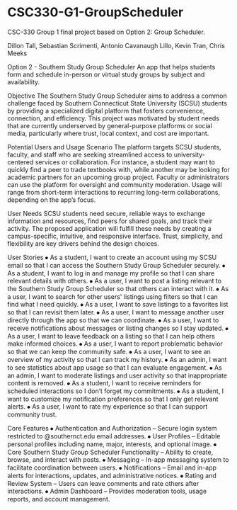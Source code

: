 # CSC330-G1-GroupScheduler
CSC-330 Group 1 final project based on Option 2: Group Scheduler.

Dillon Tall, Sebastian Scrimenti, Antonio Cavanaugh Lillo, Kevin Tran, Chris Meeks

Option 2 - Southern Study Group Scheduler
An app that helps students form and schedule in-person or virtual study groups by subject and availability.

Objective
The Southern Study Group Scheduler aims to address a common challenge faced by Southern Connecticut State University (SCSU) students by providing a specialized digital platform that fosters convenience, connection, and efficiency. This project was motivated by student needs that are currently underserved by general-purpose platforms or social media, particularly where trust, local context, and cost are important.

Potential Users and Usage Scenario
The platform targets SCSU students, faculty, and staff who are seeking streamlined access to university-centered services or collaboration. For instance, a student may want to quickly find a peer to trade textbooks with, while another may be looking for academic partners for an upcoming group project. Faculty or administrators can use the platform for oversight and community moderation. Usage will range from short-term interactions to recurring long-term collaborations, depending on the app’s focus.

User Needs
SCSU students need secure, reliable ways to exchange information and resources, find peers for shared goals, and track their activity. The proposed application will fulfill these needs by creating a campus-specific, intuitive, and responsive interface. Trust, simplicity, and flexibility are key drivers behind the design choices.

User Stories
⦁	As a student, I want to create an account using my SCSU email so that I can access the Southern Study Group Scheduler securely.
⦁	As a student, I want to log in and manage my profile so that I can share relevant details with others.
⦁	As a user, I want to post a listing relevant to the Southern Study Group Scheduler so that others can interact with it.
⦁	As a user, I want to search for other users' listings using filters so that I can find what I need quickly.
⦁	As a user, I want to save listings to a favorites list so that I can revisit them later.
⦁	As a user, I want to message another user directly through the app so that we can coordinate.
⦁	As a user, I want to receive notifications about messages or listing changes so I stay updated.
⦁	As a user, I want to leave feedback on a listing so that I can help others make informed choices.
⦁	As a user, I want to report problematic behavior so that we can keep the community safe.
⦁	As a user, I want to see an overview of my activity so that I can track my history.
⦁	As an admin, I want to see statistics about app usage so that I can evaluate engagement.
⦁	As an admin, I want to moderate listings and user activity so that inappropriate content is removed.
⦁	As a student, I want to receive reminders for scheduled interactions so I don’t forget my commitments.
⦁	As a student, I want to customize my notification preferences so that I only get relevant alerts.
⦁	As a user, I want to rate my experience so that I can support community trust.

Core Features
⦁	Authentication and Authorization – Secure login system restricted to @southernct.edu email addresses.
⦁	User Profiles – Editable personal profiles including name, major, interests, and optional image.
⦁	Core Southern Study Group Scheduler Functionality – Ability to create, browse, and interact with posts.
⦁	Messaging – In-app messaging system to facilitate coordination between users.
⦁	Notifications – Email and in-app alerts for interactions, updates, and administrative notices.
⦁	Rating and Review System – Users can leave comments and rate others after interactions.
⦁	Admin Dashboard – Provides moderation tools, usage reports, and account management.
